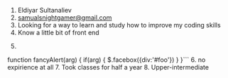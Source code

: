 1. Eldiyar Sultanaliev
2. samualsnightgamer@gmail.com
3. Looking for a way to learn and study how to improve my coding skills
4. Know a little bit of front end
5. ```javascript
function fancyAlert(arg) {
if(arg) {
$.facebox({div:'#foo'})
}
}```
6. no expirience at all
7. Took classes for half a year
8. Upper-intermediate 
